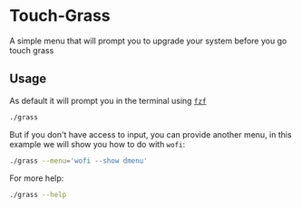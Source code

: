 # Touch-Grass

A simple menu that will prompt you to upgrade your system before you go touch grass

## Usage

As default it will prompt you in the terminal using [`fzf`](https://github.com/junegunn/fzf)

```sh
./grass
```

But if you don't have access to input, you can provide another menu,
in this example we will show you how to do with `wofi`:

```sh
./grass --menu='wofi --show dmenu'
```

For more help:

```sh
./grass --help
```

